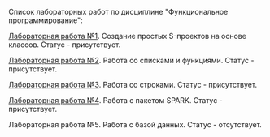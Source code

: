 Список лабораторных работ по дисциплине "Функциональное программирование":

[Лабораторная работа №1](https://github.com/oooNAKooo/BSUIR/tree/main/5%20sem/FProgr/lab_1). Создание простых S-проектов на основе классов. Статус - присутствует.

[Лабораторная работа №2](https://github.com/oooNAKooo/BSUIR/tree/main/5%20sem/FProgr/lab_2). Работа со списками и функциями. Статус - присутствует.

[Лабораторная работа №3](https://github.com/oooNAKooo/BSUIR/tree/main/5%20sem/FProgr/lab_3). Работа со строками. Статус - присутствует.

[Лабораторная работа №4](https://github.com/oooNAKooo/BSUIR/tree/main/5%20sem/FProgr/lab_4). Работа с пакетом SPARK. Статус - присутствует.

Лабораторная работа №5. Работа с базой данных. Статус - отсутствует.
